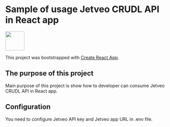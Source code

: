 # Sample of usage Jetveo CRUDL API in React app

<a href="https://jetveo.io/">
<img src="https://jetveo.io/img/logo_top.svg" height="60">
</a>

This project was bootstrapped with [Create React App](https://github.com/facebook/create-react-app).

## The purpose of this project

Main purpose of this project is show how to developer can consume Jetveo CRUDL API in React app.

## Configuration

You need to configure Jetveo API key and Jetveo app URL in .env file.
